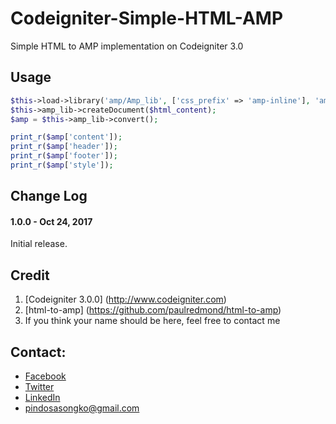 # Codeigniter-Simple-HTML-AMP

Simple HTML to AMP implementation on Codeigniter 3.0

## Usage
```php
$this->load->library('amp/Amp_lib', ['css_prefix' => 'amp-inline'], 'amp_lib');
$this->amp_lib->createDocument($html_content);
$amp = $this->amp_lib->convert();

print_r($amp['content']);
print_r($amp['header']);
print_r($amp['footer']);
print_r($amp['style']);
```

## Change Log

#### 1.0.0 - Oct 24, 2017
Initial release.

## Credit
 1. [Codeigniter 3.0.0] (http://www.codeigniter.com)
 1. [html-to-amp] (https://github.com/paulredmond/html-to-amp)
 1. If you think your name should be here, feel free to contact me

## Contact:
 + [Facebook](https://www.facebook.com/pindo.sasongko)
 + [Twitter](https://twitter.com/pindo_s)
 + [LinkedIn](https://www.linkedin.com/in/pindosasongko/)
 + pindosasongko@gmail.com
